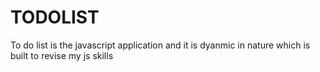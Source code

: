 # TODOLIST
To do list is the javascript application and it is dyanmic in nature which is built to revise my js skills
